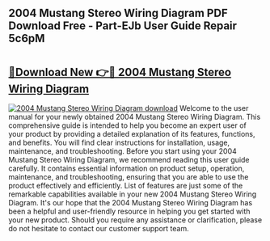 ## 2004 Mustang Stereo Wiring Diagram PDF Download Free - Part-EJb User Guide Repair 5c6pM

# <h2><a href="http://dfhaet.blite.top/?on=2004+Mustang+Stereo+Wiring+Diagram">🔗Download New 👉🔴 2004 Mustang Stereo Wiring Diagram</a></h2>

[![2004 Mustang Stereo Wiring Diagram download](https://i.imgur.com/lujVjoI.png)](http://dfhaet.blite.top/?on=2004+Mustang+Stereo+Wiring+Diagram)
Welcome to the user manual for your newly obtained 2004 Mustang Stereo Wiring Diagram. This comprehensive guide is intended to help you become an expert user of your product by providing a detailed explanation of its features, functions, and benefits. You will find clear instructions for installation, usage, maintenance, and troubleshooting. Before you start using your 2004 Mustang Stereo Wiring Diagram, we recommend reading this user guide carefully. It contains essential information on product setup, operation, maintenance, and troubleshooting, ensuring that you are able to use the product effectively and efficiently. List of features are just some of the remarkable capabilities available in your new 2004 Mustang Stereo Wiring Diagram. It's our hope that the 2004 Mustang Stereo Wiring Diagram has been a helpful and user-friendly resource in helping you get started with your new product. Should you require any assistance or clarification, please do not hesitate to contact our customer support team.
